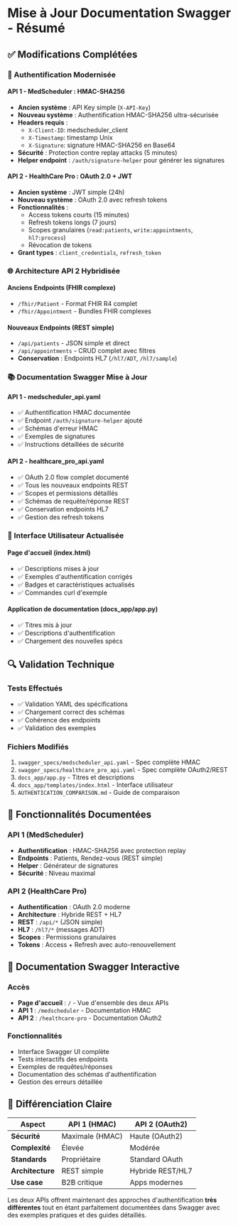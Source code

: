 # Mise à Jour Documentation Swagger - Résumé

## ✅ Modifications Complétées

### 🔐 Authentification Modernisée

#### API 1 - MedScheduler : HMAC-SHA256

- **Ancien système** : API Key simple (`X-API-Key`)
- **Nouveau système** : Authentification HMAC-SHA256 ultra-sécurisée
- **Headers requis** :
  - `X-Client-ID`: medscheduler_client
  - `X-Timestamp`: timestamp Unix
  - `X-Signature`: signature HMAC-SHA256 en Base64
- **Sécurité** : Protection contre replay attacks (5 minutes)
- **Helper endpoint** : `/auth/signature-helper` pour générer les signatures

#### API 2 - HealthCare Pro : OAuth 2.0 + JWT

- **Ancien système** : JWT simple (24h)
- **Nouveau système** : OAuth 2.0 avec refresh tokens
- **Fonctionnalités** :
  - Access tokens courts (15 minutes)
  - Refresh tokens longs (7 jours)
  - Scopes granulaires (`read:patients`, `write:appointments`, `hl7:process`)
  - Révocation de tokens
- **Grant types** : `client_credentials`, `refresh_token`

### 🌐 Architecture API 2 Hybridisée

#### Anciens Endpoints (FHIR complexe)

- `/fhir/Patient` - Format FHIR R4 complet
- `/fhir/Appointment` - Bundles FHIR complexes

#### Nouveaux Endpoints (REST simple)

- `/api/patients` - JSON simple et direct
- `/api/appointments` - CRUD complet avec filtres
- **Conservation** : Endpoints HL7 (`/hl7/ADT`, `/hl7/sample`)

### 📚 Documentation Swagger Mise à Jour

#### API 1 - medscheduler_api.yaml

- ✅ Authentification HMAC documentée
- ✅ Endpoint `/auth/signature-helper` ajouté
- ✅ Schémas d'erreur HMAC
- ✅ Exemples de signatures
- ✅ Instructions détaillées de sécurité

#### API 2 - healthcare_pro_api.yaml

- ✅ OAuth 2.0 flow complet documenté
- ✅ Tous les nouveaux endpoints REST
- ✅ Scopes et permissions détaillés
- ✅ Schémas de requête/réponse REST
- ✅ Conservation endpoints HL7
- ✅ Gestion des refresh tokens

### 🎨 Interface Utilisateur Actualisée

#### Page d'accueil (index.html)

- ✅ Descriptions mises à jour
- ✅ Exemples d'authentification corrigés
- ✅ Badges et caractéristiques actualisés
- ✅ Commandes curl d'exemple

#### Application de documentation (docs_app/app.py)

- ✅ Titres mis à jour
- ✅ Descriptions d'authentification
- ✅ Chargement des nouvelles spécs

## 🔍 Validation Technique

### Tests Effectués

- ✅ Validation YAML des spécifications
- ✅ Chargement correct des schémas
- ✅ Cohérence des endpoints
- ✅ Validation des exemples

### Fichiers Modifiés

1. `swagger_specs/medscheduler_api.yaml` - Spec complète HMAC
2. `swagger_specs/healthcare_pro_api.yaml` - Spec complète OAuth2/REST
3. `docs_app/app.py` - Titres et descriptions
4. `docs_app/templates/index.html` - Interface utilisateur
5. `AUTHENTICATION_COMPARISON.md` - Guide de comparaison

## 🚀 Fonctionnalités Documentées

### API 1 (MedScheduler)

- **Authentification** : HMAC-SHA256 avec protection replay
- **Endpoints** : Patients, Rendez-vous (REST simple)
- **Helper** : Générateur de signatures
- **Sécurité** : Niveau maximal

### API 2 (HealthCare Pro)

- **Authentification** : OAuth 2.0 moderne
- **Architecture** : Hybride REST + HL7
- **REST** : `/api/*` (JSON simple)
- **HL7** : `/hl7/*` (messages ADT)
- **Scopes** : Permissions granulaires
- **Tokens** : Access + Refresh avec auto-renouvellement

## 📖 Documentation Swagger Interactive

### Accès

- **Page d'accueil** : `/` - Vue d'ensemble des deux APIs
- **API 1** : `/medscheduler` - Documentation HMAC
- **API 2** : `/healthcare-pro` - Documentation OAuth2

### Fonctionnalités

- Interface Swagger UI complète
- Tests interactifs des endpoints
- Exemples de requêtes/réponses
- Documentation des schémas d'authentification
- Gestion des erreurs détaillée

## 🎯 Différenciation Claire

| Aspect           | API 1 (HMAC)    | API 2 (OAuth2)   |
| ---------------- | --------------- | ---------------- |
| **Sécurité**     | Maximale (HMAC) | Haute (OAuth2)   |
| **Complexité**   | Élevée          | Modérée          |
| **Standards**    | Propriétaire    | Standard OAuth   |
| **Architecture** | REST simple     | Hybride REST/HL7 |
| **Use case**     | B2B critique    | Apps modernes    |

Les deux APIs offrent maintenant des approches d'authentification **très différentes** tout en étant parfaitement documentées dans Swagger avec des exemples pratiques et des guides détaillés.
